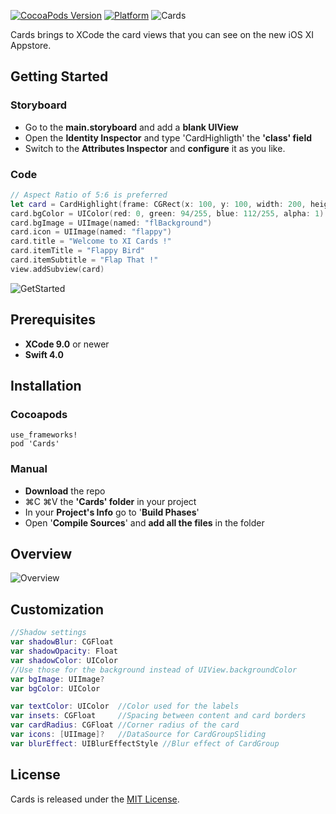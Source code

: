 [![CocoaPods Version](https://img.shields.io/cocoapods/v/Cards.svg?style=flat)](http://cocoadocs.org/docsets/Cards)
[![Platform](https://img.shields.io/cocoapods/p/Cards.svg?style=flat)](http://cocoadocs.org/docsets/Cards)
![Cards](https://raw.githubusercontent.com/PaoloCuscela/Cards/master/Images/Logo.png)

Cards brings to XCode the card views that you can see on the new iOS XI Appstore.

## Getting Started

### Storyboard
- Go to the **main.storyboard** and add a **blank UIView**
- Open the **Identity Inspector** and type 'CardHighligth' the **'class' field**
- Switch to the **Attributes Inspector** and **configure** it as you like. 

### Code
```swift
// Aspect Ratio of 5:6 is preferred
let card = CardHighlight(frame: CGRect(x: 100, y: 100, width: 200, height: 240))
card.bgColor = UIColor(red: 0, green: 94/255, blue: 112/255, alpha: 1)
card.bgImage = UIImage(named: "flBackground")
card.icon = UIImage(named: "flappy")
card.title = "Welcome to XI Cards !"
card.itemTitle = "Flappy Bird"
card.itemSubtitle = "Flap That !"
view.addSubview(card)
```

![GetStarted](https://raw.githubusercontent.com/PaoloCuscela/Cards/master/Images/GetStarted.png)

## Prerequisites

- **XCode 9.0** or newer
- **Swift 4.0**

## Installation

### Cocoapods
```
use_frameworks!
pod 'Cards'
```
### Manual
- **Download** the repo
- ⌘C ⌘V the **'Cards' folder** in your project
- In your **Project's Info** go to '**Build Phases**'
- Open '**Compile Sources**' and **add all the files** in the folder

## Overview

![Overview](https://raw.githubusercontent.com/PaoloCuscela/Cards/master/Images/Overview.png)

## Customization

```swift
//Shadow settings
var shadowBlur: CGFloat
var shadowOpacity: Float
var shadowColor: UIColor
//Use those for the background instead of UIView.backgroundColor
var bgImage: UIImage?
var bgColor: UIColor

var textColor: UIColor 	//Color used for the labels
var insets: CGFloat 	//Spacing between content and card borders
var cardRadius: CGFloat //Corner radius of the card
var icons: [UIImage]? 	//DataSource for CardGroupSliding
var blurEffect: UIBlurEffectStyle //Blur effect of CardGroup
```

## License

Cards is released under the [MIT License](LICENSE).